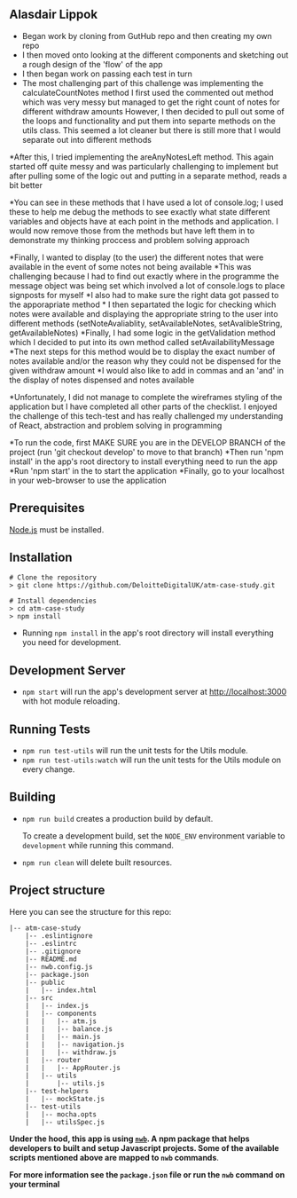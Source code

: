 ## Alasdair Lippok

* Began work by cloning from GutHub repo and then creating my own repo
* I then moved onto looking at the different components and sketching out a rough design of the 'flow' of the app
* I then began work on passing each test in turn
* The most challenging part of this challenge was implementing the calculateCountNotes method
    I first used the commented out method which was very messy but managed to get the right count of notes for different withdraw amounts
   However, I then decided to pull out some of the loops and functionality and put them into separte methods on the utils class. 
   This seemed a lot cleaner but there is still more that I would separate out into different methods

*After this, I tried implementing the areAnyNotesLeft method. This again started off quite messy and was particularly challenging to implement but after pulling some of the logic out and putting in a separate method, reads a bit better

*You can see in these methods that I have used a lot of console.log; I used these to help me debug the methods to see exactly what state different variables and objects have at each point in the methods and application. I would now remove those from the methods but have left them in to demonstrate my thinking proccess and problem solving approach

*Finally, I wanted to display (to the user) the different notes that were available in the event of some notes not being available
    *This was challenging because I had to find out exactly where in the programme the message object was being set which involved a lot of console.logs to place signposts for myself
    *I also had to make sure the right data got passed to the apporapriate method
    * I then separtated the logic for checking which notes were available and displaying the appropriate string to the user into different methods (setNoteAvaliablity, setAvailableNotes, setAvalibleString, getAvailableNotes)
    *Finally, I had some logic in the getValidation method which I decided to put into its own method called setAvailabilityMessage
    *The next steps for this method would be to display the exact number of notes available and/or the reason why they could not be dispensed for the given withdraw amount
    *I would also like to add in commas and an 'and' in the display of notes dispensed and notes available

*Unfortunately, I did not manage to complete the wireframes styling of the application but I have completed all other parts of the checklist. I enjoyed the challenge of this tech-test and has really challenged my understanding of React, abstraction and problem solving in programming

*To run the code, first MAKE SURE you are in the DEVELOP BRANCH of the project (run 'git checkout develop' to move to that branch)
*Then run 'npm install' in the app's root directory to install everything need to run the app
*Run 'npm start' in the to start the application
*Finally, go to your localhost in your web-browser to use the application


## Prerequisites

[Node.js](http://nodejs.org/) must be installed.

## Installation

```shell
# Clone the repository
> git clone https://github.com/DeloitteDigitalUK/atm-case-study.git

# Install dependencies
> cd atm-case-study
> npm install
```
* Running `npm install` in the app's root directory will install everything you need for development.

## Development Server

* `npm start` will run the app's development server at [http://localhost:3000](http://localhost:3000) with hot module reloading.

## Running Tests

* `npm run test-utils` will run the unit tests for the Utils module.
* `npm run test-utils:watch` will run the unit tests for the Utils module on every change.


## Building

* `npm run build` creates a production build by default.

   To create a development build, set the `NODE_ENV` environment variable to `development` while running this command.

* `npm run clean` will delete built resources.

## Project structure

Here you can see the structure for this repo:

```
|-- atm-case-study
    |-- .eslintignore
    |-- .eslintrc
    |-- .gitignore
    |-- README.md
    |-- nwb.config.js
    |-- package.json
    |-- public
    |   |-- index.html
    |-- src
    |   |-- index.js
    |   |-- components
    |   |   |-- atm.js
    |   |   |-- balance.js
    |   |   |-- main.js
    |   |   |-- navigation.js
    |   |   |-- withdraw.js
    |   |-- router
    |   |   |-- AppRouter.js
    |   |-- utils
    |       |-- utils.js
    |-- test-helpers
    |   |-- mockState.js
    |-- test-utils
    |   |-- mocha.opts
    |   |-- utilsSpec.js
```

**Under the hood, this app is using [`nwb`](https://github.com/insin/nwb). A npm package that helps developers to built and setup Javascript projects. Some of the available scripts mentioned above are mapped to `nwb` commands**.

**For more information see the `package.json` file or run the `nwb` command on your terminal**

